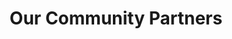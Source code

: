 ---
layout: layouts/community-partners.njk
title: Our Community Partners
permalink: /communitypartners/
hero:
  title: Our Community Partners
thankYou:
  message: Thank you to all of our community partners for your support!
partners:
  - name: Country Chevy
    image:
      src: /assets/images/partners/country-chevy.jpg
      alt: Country Chevy
  - name: Colville Toyota
    image:
      src: /assets/images/partners/colville-toyota.jpg
      alt: Colville Toyota
  - name: Fruitland Valley Vineyard & Winery
    image:
      src: /assets/images/partners/fruitland-winery.jpg
      alt: Fruitland Valley Vineyard & Winery
  - name: Annie's Oak Street Artisan Market
    image:
      src: /assets/images/partners/annies-market.jpg
      alt: Annie's Oak Street Artisan Market
  - name: Horizon Credit Union
    image:
      src: /assets/images/partners/horizon-credit.jpg
      alt: Horizon Credit Union
  - name: Saundra's Furniture
    image:
      src: /assets/images/partners/saundras-furniture.jpg
      alt: Saundra's Furniture
  - name: Waterloo Ranch
    image:
      src: /assets/images/partners/waterloo-ranch.jpg
      alt: Waterloo Ranch
  - name: Boise Cascade
    image:
      src: /assets/images/partners/boise-cascade.jpg
      alt: Boise Cascade
  - name: Quartzite Brewing Company
    image:
      src: /assets/images/partners/quartzite-brewing.jpg
      alt: Quartzite Brewing Company
  - name: Colville Country Store
    image:
      src: /assets/images/partners/colville-country-store.jpg
      alt: Colville Country Store
donationBoxes:
  title: Donation Box Locations
  message: Thank you to the following businesses for collecting donations for us! We appreciATE YOU!
---